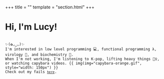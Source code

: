 +++
title = ""
template = "section.html"
+++

<h1>Hi, I'm Lucy!</h1>
<code class="landing">
✨(✿◡‿◡)✨
I'm interested in low level programming 💻, functional programming λ, virology 🦠, and biochemistry 🧬.
When I'm not working, I'm listening to K-pop, lifting heavy things 🏋️‍♀️, or watching capybara videos. {{ img(img="capybara-orange.gif", style="width: 150px") }}
Check out my fails <a href="/failures"><code class="landing">here</code></a>. 
</code>
